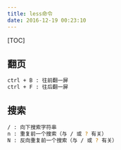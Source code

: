 ```yaml
---
title: less命令
date: 2016-12-19 00:23:10
---
```

[TOC]

## 翻页
```bash
ctrl + B : 往前翻一屏
ctrl + F : 往后翻一屏
```

## 搜索
```bash
/ : 向下搜索字符串
n : 重复前一个搜索（与 / 或 ? 有关）
N : 反向重复前一个搜索（与 / 或 ? 有关）
```
